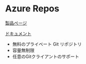 # Azure Repos

[製品ページ](https://azure.microsoft.com/ja-jp/services/devops/repos/)

[ドキュメント](https://docs.microsoft.com/ja-jp/azure/devops/repos/get-started/what-is-repos?view=azure-devops)


- 無料のプライベート Git リポジトリ
- 容量無制限
- 任意のGitクライアントのサポート
